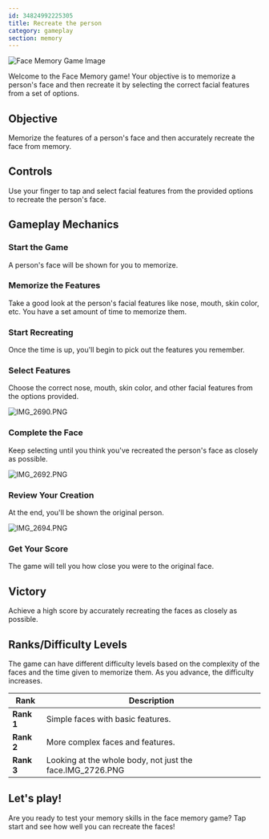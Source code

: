 ```yaml
---
id: 34824992225305
title: Recreate the person
category: gameplay
section: memory
---
```

![Face Memory Game Image](https://help.studycat.com/hc/article_attachments/34824961331481)

Welcome to the Face Memory game! Your objective is to memorize a person's face and then recreate it by selecting the correct facial features from a set of options.

## Objective

Memorize the features of a person's face and then accurately recreate the face from memory.

## Controls

Use your finger to tap and select facial features from the provided options to recreate the person's face.

## Gameplay Mechanics

### Start the Game

A person's face will be shown for you to memorize.

### Memorize the Features

Take a good look at the person's facial features like nose, mouth, skin color, etc. You have a set amount of time to memorize them.

### Start Recreating

Once the time is up, you'll begin to pick out the features you remember.

### Select Features

Choose the correct nose, mouth, skin color, and other facial features from the options provided.

![IMG_2690.PNG](https://help.studycat.com/hc/article_attachments/34824961340697)

### Complete the Face

Keep selecting until you think you've recreated the person's face as closely as possible.

![IMG_2692.PNG](https://help.studycat.com/hc/article_attachments/34824961345177)

### Review Your Creation

At the end, you'll be shown the original person.

![IMG_2694.PNG](https://help.studycat.com/hc/article_attachments/34824961349017)

### Get Your Score

The game will tell you how close you were to the original face.

## Victory

Achieve a high score by accurately recreating the faces as closely as possible.

## Ranks/Difficulty Levels

The game can have different difficulty levels based on the complexity of the faces and the time given to memorize them. As you advance, the difficulty increases.

| Rank | Description |
| --- | --- |
| **Rank 1** | Simple faces with basic features. |
| **Rank 2** | More complex faces and features. |
| **Rank 3** | Looking at the whole body, not just the face.IMG_2726.PNG |

## Let's play!

Are you ready to test your memory skills in the face memory game? Tap start and see how well you can recreate the faces!